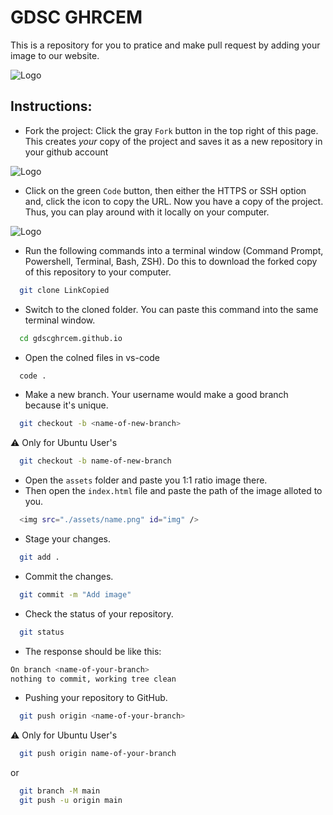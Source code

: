 
# GDSC GHRCEM 

This is a repository for you to pratice and make pull request by adding
your image to our website. 



![Logo](https://i.ibb.co/3zBx38L/webSnap.png)


## Instructions:
- Fork the project:
  Click the gray `Fork` button in the top right of this page. This creates _your_ copy of the project and saves it as a new repository in your github account

![Logo](https://i.ibb.co/pZhSb9Q/fork.png)
- Click on the green `Code` button, then either the HTTPS or SSH option and, click the icon to copy the URL. Now you have a copy of the project. Thus, you can play around with it locally on your computer.

![Logo](https://i.ibb.co/x7b2x2t/code-clone.png) 

- Run the following commands into a terminal window (Command Prompt, Powershell, Terminal, Bash, ZSH). Do this to download the forked copy of this repository to your computer.

```bash
  git clone LinkCopied
```

- Switch to the cloned folder. You can paste this command into the same terminal window.

```bash
  cd gdscghrcem.github.io
```
- Open the colned files in vs-code

```bash
  code .
```
- Make a new branch. Your username would make a good branch because it's unique.

```bash
  git checkout -b <name-of-new-branch>
```
⚠️ Only for Ubuntu User's

```bash
  git checkout -b name-of-new-branch
```

- Open the `assets` folder and paste you 1:1 ratio image there.
- Then open the `index.html` file and paste the path of the image alloted to you. 
```bash
  <img src="./assets/name.png" id="img" />
```

- Stage your changes.

```bash
  git add .
```

- Commit the changes.

```bash
  git commit -m "Add image" 
```

- Check the status of your repository.

```bash
  git status
```

- The response should be like this:

```bash
On branch <name-of-your-branch>
nothing to commit, working tree clean
```

- Pushing your repository to GitHub.

```bash
  git push origin <name-of-your-branch>
```
⚠️ Only for Ubuntu User's

```bash
  git push origin name-of-your-branch
```
or

```bash
  git branch -M main
  git push -u origin main
```
